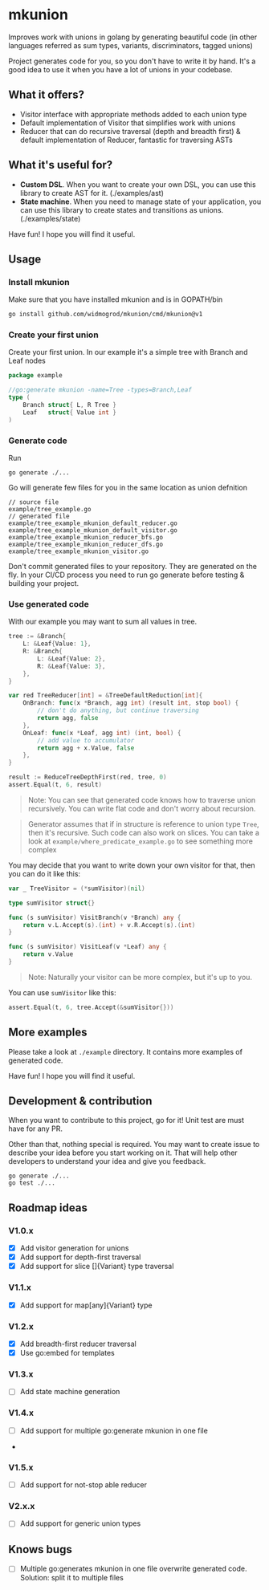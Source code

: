 # mkunion
Improves work with unions in golang by generating beautiful code (in other languages referred as sum types, variants, discriminators, tagged unions)

Project generates code for you, so you don't have to write it by hand. 
It's a good idea to use it when you have a lot of unions in your codebase.

## What it offers?
- Visitor interface with appropriate methods added to each union type
- Default implementation of Visitor that simplifies work with unions
- Reducer that can do recursive traversal (depth and breadth first) & default implementation of Reducer, fantastic for traversing ASTs

## What it's useful for?
- **Custom DSL**. When you want to create your own DSL, you can use this library to create AST for it. (./examples/ast)
- **State machine**. When you need to manage state of your application, you can use this library to create states and transitions as unions. (./examples/state)

Have fun! I hope you will find it useful.

## Usage
### Install mkunion
Make sure that you have installed mkunion and is in GOPATH/bin
```bash
go install github.com/widmogrod/mkunion/cmd/mkunion@v1
```

### Create your first union
Create your first union. In our example it's a simple tree with Branch and Leaf nodes
```go
package example

//go:generate mkunion -name=Tree -types=Branch,Leaf
type (
	Branch struct{ L, R Tree }
	Leaf   struct{ Value int }
)
```

### Generate code
Run 
```
go generate ./...
```

Go will generate few files for you in the same location as union defnition
```
// source file
example/tree_example.go
// generated file
example/tree_example_mkunion_default_reducer.go
example/tree_example_mkunion_default_visitor.go
example/tree_example_mkunion_reducer_bfs.go
example/tree_example_mkunion_reducer_dfs.go
example/tree_example_mkunion_visitor.go
```
Don't commit generated files to your repository. They are generated on the fly.
In your CI/CD process you need to run go generate before testing & building your project.


### Use generated code
With our example you may want to sum all values in tree.

```go
tree := &Branch{
    L: &Leaf{Value: 1},
    R: &Branch{
        L: &Leaf{Value: 2},
        R: &Leaf{Value: 3},
    },
}

var red TreeReducer[int] = &TreeDefaultReduction[int]{
    OnBranch: func(x *Branch, agg int) (result int, stop bool) {
        // don't do anything, but continue traversing
        return agg, false
    },
    OnLeaf: func(x *Leaf, agg int) (int, bool) {
        // add value to accumulator
        return agg + x.Value, false
    },
}

result := ReduceTreeDepthFirst(red, tree, 0)
assert.Equal(t, 6, result)
```

> Note: You can see that generated code knows how to traverse union recursively. 
> You can write flat code and don't worry about recursion.

> Generator assumes that if in structure is reference to union type `Tree`, then it's recursive.
> Such code can also work on slices. You can take a look at `example/where_predicate_example.go` to see something more complex


You may decide that you want to write down your own visitor for that, then you can do it like this:
```go
var _ TreeVisitor = (*sumVisitor)(nil)

type sumVisitor struct{}

func (s sumVisitor) VisitBranch(v *Branch) any {
    return v.L.Accept(s).(int) + v.R.Accept(s).(int)
}

func (s sumVisitor) VisitLeaf(v *Leaf) any {
    return v.Value
}
```

> Note: Naturally your visitor can be more complex, but it's up to you.

You can use `sumVisitor` like this:
```go
assert.Equal(t, 6, tree.Accept(&sumVisitor{}))
```

## More examples 
Please take a look at `./example` directory. It contains more examples of generated code.

Have fun! I hope you will find it useful.

## Development & contribution
When you want to contribute to this project, go for it! 
Unit test are must have for any PR.

Other than that, nothing special is required. 
You may want to create issue to describe your idea before you start working on it.
That will help other developers to understand your idea and give you feedback.

```
go generate ./...
go test ./...
```

## Roadmap ideas
### V1.0.x
- [x] Add visitor generation for unions
- [x] Add support for depth-first traversal
- [x] Add support for slice []{Variant} type traversal

### V1.1.x
- [x] Add support for map[any]{Variant} type
### V1.2.x
- [x] Add breadth-first reducer traversal
- [x] Use go:embed for templates

### V1.3.x
- [ ] Add state machine generation

### V1.4.x
- [ ] Add support for multiple go:generate mkunion in one file
- 
### V1.5.x
- [ ] Add support for not-stop able reducer

### V2.x.x
- [ ] Add support for generic union types

## Knows bugs
- [ ] Multiple go:generates mkunion in one file overwrite generated code. 
  Solution: split it to multiple files
